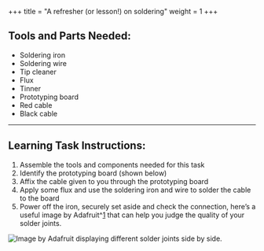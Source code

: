 +++
title = "A refresher (or lesson!) on soldering"
weight = 1
+++

## Tools and Parts Needed:
- Soldering iron
- Soldering wire
- Tip cleaner
- Flux
- Tinner
- Prototyping board
- Red cable
- Black cable


---

## Learning Task Instructions:

1. Assemble the tools and components needed for this task  
2. Identify the prototyping board (shown below)  
3. Affix the cable given to you through the prototyping board  
4. Apply some flux and use the soldering iron and wire to solder the cable to the board  
5. Power off the iron, securely set aside and check the connection, here’s a useful image by Adafruit^[1] that can help you judge the quality of your solder joints.

 ![Image by Adafruit displaying different solder joints side by side.](https://cdn-learn.adafruit.com/assets/assets/000/001/978/medium800/tools_Header_Joints.jpg?1396777967)

 [1]: Psst, 